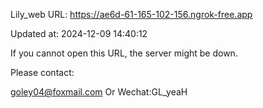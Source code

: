 Lily_web URL: https://ae6d-61-165-102-156.ngrok-free.app

Updated at: 2024-12-09 14:40:12

If you cannot open this URL, the server might be down.

Please contact: 

goley04@foxmail.com Or Wechat:GL_yeaH